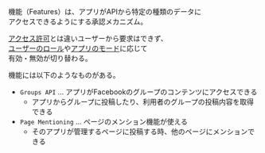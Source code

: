 機能（Features）は、アプリがAPIから特定の種類のデータに  
アクセスできるようにする承認メカニズム。  

[アクセス許可](/Facebook/Permissions.md)とは違いユーザーから要求はできず、  
[ユーザーのロール](/Facebook/Developer/AppRole.md)や[アプリのモード](/Facebook/Developer/AppMode.md)に応じて  
有効・無効が切り替わる。

機能には以下のようなものがある。

* `Groups API` ... アプリがFacebookのグループのコンテンツにアクセスできる
  - アプリからグループに投稿したり、利用者のグループの投稿内容を取得できる
* `Page Mentioning` ... ページのメンション機能が使える
  - そのアプリが管理するページに投稿する時、他のページにメンションできる